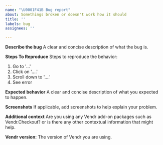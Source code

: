 ```yaml
---
name: "\U0001F41B Bug report"
about: Somethings broken or doesn't work how it should
title: ''
labels: bug
assignees: ''

---
```


**Describe the bug**
A clear and concise description of what the bug is.

**Steps To Reproduce**
Steps to reproduce the behavior:
1. Go to '...'
2. Click on '....'
3. Scroll down to '....'
4. See error

**Expected behavior**
A clear and concise description of what you expected to happen.

**Screenshots**
If applicable, add screenshots to help explain your problem.

**Additional context**
Are you using any Vendr add-on packages such as Vendr.Checkout? or is there any other contextual information that might help. 

**Vendr version:**
The version of Vendr you are using.
